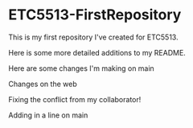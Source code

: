 # ETC5513-FirstRepository

This is my first repository I've created for ETC5513.

Here is some more detailed additions to my README.

Here are some changes I'm making on main

Changes on the web

Fixing the conflict from my collaborator!

Adding in a line on main